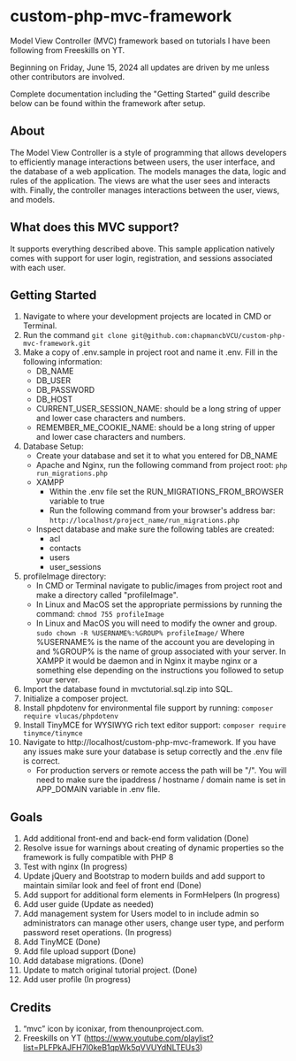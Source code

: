 # custom-php-mvc-framework
Model View Controller (MVC) framework based on tutorials I have been following from Freeskills on YT.

Beginning on Friday, June 15, 2024 all updates are driven by me unless other contributors are involved.

Complete documentation including the "Getting Started" guild describe below can be found within the framework after setup.

## About
The Model View Controller is a style of programming that allows developers to efficiently manage interactions between users, the user interface, and the database of a web application.  The models manages the data, logic and rules of the application.  The views are what the user sees and interacts with.  Finally, the controller manages interactions between the user, views, and models.

## What does this MVC support?
It supports everything described above.  This sample application natively comes with support for user login, registration, and sessions associated with each user.

## Getting Started
1. Navigate to where your development projects are located in CMD or Terminal.
2. Run the command ```git clone git@github.com:chapmancbVCU/custom-php-mvc-framework.git```
3. Make a copy of .env.sample in project root and name it .env.  Fill in the following information:
   * DB_NAME
   * DB_USER
   * DB_PASSWORD
   * DB_HOST
   * CURRENT_USER_SESSION_NAME: should be a long string of upper and lower case characters and numbers.
   * REMEMBER_ME_COOKIE_NAME:  should be a long string of upper and lower case characters and numbers.
4. Database Setup:
   * Create your database and set it to what you entered for DB_NAME
   * Apache and Nginx, run the following command from project root:
      ```php run_migrations.php```
   * XAMPP
      * Within the .env file set the RUN_MIGRATIONS_FROM_BROWSER variable to true
      * Run the following command from your browser's address bar:
         ```http://localhost/project_name/run_migrations.php```
   * Inspect database and make sure the following tables are created:
      * acl
      * contacts
      * users
      * user_sessions
4. profileImage directory:
   * In CMD or Terminal navigate to public/images from project root and make a directory called "profileImage".
   * In Linux and MacOS set the appropriate permissions by running the command: ```chmod 755 profileImage```
   * In Linux and MacOS you will need to modify the owner and group.
      ```sudo chown -R %USERNAME%:%GROUP% profileImage/```
      Where  %USERNAME% is the name of the account you are developing in and %GROUP% is the name of group associated with your server.  In XAMPP it would be daemon and in Nginx it maybe nginx or a something else depending on the instructions you followed to setup your server.
5. Import the database found in mvctutorial.sql.zip into SQL.
6. Initialize a composer project.
7. Install phpdotenv for environmental file support by running: ```composer require vlucas/phpdotenv```
8. Install TinyMCE for WYSIWYG rich text editor support: ```composer require tinymce/tinymce```
9. Navigate to http://localhost/custom-php-mvc-framework.  If you have any issues make sure your database is setup correctly and the .env file is correct.
   * For production servers or remote access the path will be "/".  You will need to make sure the ipaddress / hostname / domain name is set in APP_DOMAIN variable in .env file.

## Goals
1. Add additional front-end and back-end form validation (Done)
2. Resolve issue for warnings about creating of dynamic properties so the framework is fully compatible with PHP 8
3. Test with nginx (In progress)
4. Update jQuery and Bootstrap to modern builds and add support to maintain similar look and feel of front end (Done)
5. Add support for additional form elements in FormHelpers (In progress)
6. Add user guide (Update as needed)
7. Add management system for Users model to in include admin so administrators can manage other users, change user type, and perform password reset operations. (In progress)
9. Add TinyMCE (Done)
10. Add file upload support (Done)
11. Add database migrations. (Done)
12. Update to match original tutorial project. (Done)
13. Add user profile (In progress)

## Credits
1. “mvc” icon by iconixar, from thenounproject.com.
2. Freeskills on YT (https://www.youtube.com/playlist?list=PLFPkAJFH7I0keB1qpWk5qVVUYdNLTEUs3)

